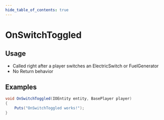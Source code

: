 ```yaml
---
hide_table_of_contents: true
---
```


# OnSwitchToggled

## Usage

* Called right after a player switches an ElectricSwitch or FuelGenerator
* No Return behavior

## Examples

```csharp title=""
void OnSwitchToggled(IOEntity entity, BasePlayer player)
{
    Puts("OnSwitchToggled works!");
}
```
